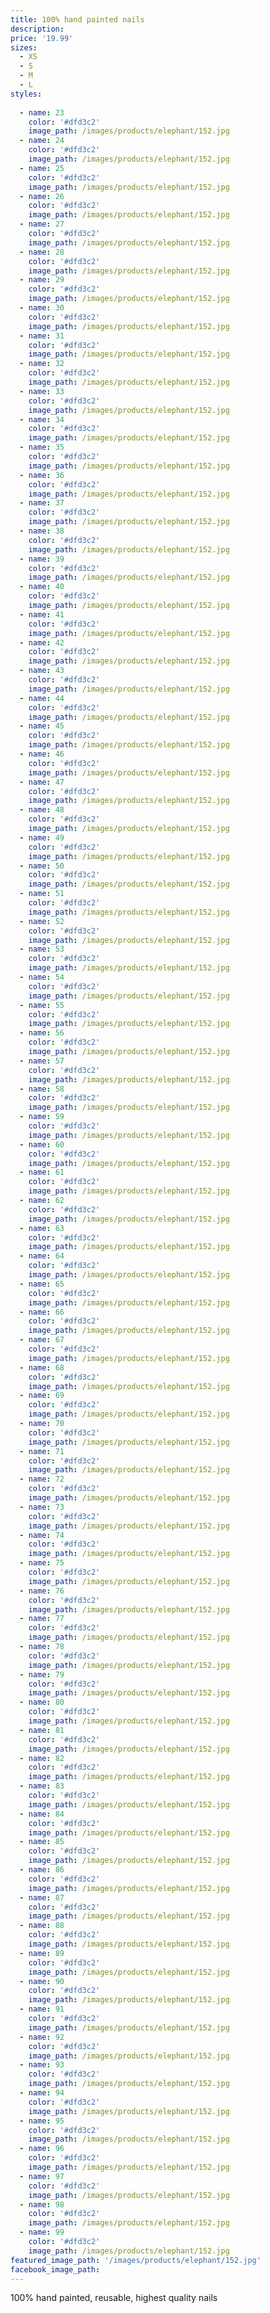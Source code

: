 ```yaml
---
title: 100% hand painted nails
description:
price: '19.99'
sizes:
  - XS
  - S
  - M
  - L
styles:
  
  - name: 23
    color: '#dfd3c2'
    image_path: /images/products/elephant/152.jpg
  - name: 24
    color: '#dfd3c2'
    image_path: /images/products/elephant/152.jpg
  - name: 25
    color: '#dfd3c2'
    image_path: /images/products/elephant/152.jpg
  - name: 26
    color: '#dfd3c2'
    image_path: /images/products/elephant/152.jpg
  - name: 27
    color: '#dfd3c2'
    image_path: /images/products/elephant/152.jpg
  - name: 28
    color: '#dfd3c2'
    image_path: /images/products/elephant/152.jpg
  - name: 29
    color: '#dfd3c2'
    image_path: /images/products/elephant/152.jpg
  - name: 30
    color: '#dfd3c2'
    image_path: /images/products/elephant/152.jpg
  - name: 31
    color: '#dfd3c2'
    image_path: /images/products/elephant/152.jpg
  - name: 32
    color: '#dfd3c2'
    image_path: /images/products/elephant/152.jpg
  - name: 33
    color: '#dfd3c2'
    image_path: /images/products/elephant/152.jpg
  - name: 34
    color: '#dfd3c2'
    image_path: /images/products/elephant/152.jpg
  - name: 35
    color: '#dfd3c2'
    image_path: /images/products/elephant/152.jpg
  - name: 36
    color: '#dfd3c2'
    image_path: /images/products/elephant/152.jpg
  - name: 37
    color: '#dfd3c2'
    image_path: /images/products/elephant/152.jpg
  - name: 38
    color: '#dfd3c2'
    image_path: /images/products/elephant/152.jpg
  - name: 39
    color: '#dfd3c2'
    image_path: /images/products/elephant/152.jpg
  - name: 40
    color: '#dfd3c2'
    image_path: /images/products/elephant/152.jpg
  - name: 41
    color: '#dfd3c2'
    image_path: /images/products/elephant/152.jpg
  - name: 42
    color: '#dfd3c2'
    image_path: /images/products/elephant/152.jpg
  - name: 43
    color: '#dfd3c2'
    image_path: /images/products/elephant/152.jpg
  - name: 44
    color: '#dfd3c2'
    image_path: /images/products/elephant/152.jpg
  - name: 45
    color: '#dfd3c2'
    image_path: /images/products/elephant/152.jpg
  - name: 46
    color: '#dfd3c2'
    image_path: /images/products/elephant/152.jpg
  - name: 47
    color: '#dfd3c2'
    image_path: /images/products/elephant/152.jpg
  - name: 48
    color: '#dfd3c2'
    image_path: /images/products/elephant/152.jpg
  - name: 49
    color: '#dfd3c2'
    image_path: /images/products/elephant/152.jpg
  - name: 50
    color: '#dfd3c2'
    image_path: /images/products/elephant/152.jpg
  - name: 51
    color: '#dfd3c2'
    image_path: /images/products/elephant/152.jpg
  - name: 52
    color: '#dfd3c2'
    image_path: /images/products/elephant/152.jpg
  - name: 53
    color: '#dfd3c2'
    image_path: /images/products/elephant/152.jpg
  - name: 54
    color: '#dfd3c2'
    image_path: /images/products/elephant/152.jpg
  - name: 55
    color: '#dfd3c2'
    image_path: /images/products/elephant/152.jpg
  - name: 56
    color: '#dfd3c2'
    image_path: /images/products/elephant/152.jpg
  - name: 57
    color: '#dfd3c2'
    image_path: /images/products/elephant/152.jpg
  - name: 58
    color: '#dfd3c2'
    image_path: /images/products/elephant/152.jpg
  - name: 59
    color: '#dfd3c2'
    image_path: /images/products/elephant/152.jpg
  - name: 60
    color: '#dfd3c2'
    image_path: /images/products/elephant/152.jpg
  - name: 61
    color: '#dfd3c2'
    image_path: /images/products/elephant/152.jpg
  - name: 62
    color: '#dfd3c2'
    image_path: /images/products/elephant/152.jpg
  - name: 63
    color: '#dfd3c2'
    image_path: /images/products/elephant/152.jpg
  - name: 64
    color: '#dfd3c2'
    image_path: /images/products/elephant/152.jpg
  - name: 65
    color: '#dfd3c2'
    image_path: /images/products/elephant/152.jpg
  - name: 66
    color: '#dfd3c2'
    image_path: /images/products/elephant/152.jpg
  - name: 67
    color: '#dfd3c2'
    image_path: /images/products/elephant/152.jpg
  - name: 68
    color: '#dfd3c2'
    image_path: /images/products/elephant/152.jpg
  - name: 69
    color: '#dfd3c2'
    image_path: /images/products/elephant/152.jpg
  - name: 70
    color: '#dfd3c2'
    image_path: /images/products/elephant/152.jpg
  - name: 71
    color: '#dfd3c2'
    image_path: /images/products/elephant/152.jpg
  - name: 72
    color: '#dfd3c2'
    image_path: /images/products/elephant/152.jpg
  - name: 73
    color: '#dfd3c2'
    image_path: /images/products/elephant/152.jpg
  - name: 74
    color: '#dfd3c2'
    image_path: /images/products/elephant/152.jpg
  - name: 75
    color: '#dfd3c2'
    image_path: /images/products/elephant/152.jpg
  - name: 76
    color: '#dfd3c2'
    image_path: /images/products/elephant/152.jpg
  - name: 77
    color: '#dfd3c2'
    image_path: /images/products/elephant/152.jpg
  - name: 78
    color: '#dfd3c2'
    image_path: /images/products/elephant/152.jpg
  - name: 79
    color: '#dfd3c2'
    image_path: /images/products/elephant/152.jpg
  - name: 80
    color: '#dfd3c2'
    image_path: /images/products/elephant/152.jpg
  - name: 81
    color: '#dfd3c2'
    image_path: /images/products/elephant/152.jpg
  - name: 82
    color: '#dfd3c2'
    image_path: /images/products/elephant/152.jpg
  - name: 83
    color: '#dfd3c2'
    image_path: /images/products/elephant/152.jpg
  - name: 84
    color: '#dfd3c2'
    image_path: /images/products/elephant/152.jpg
  - name: 85
    color: '#dfd3c2'
    image_path: /images/products/elephant/152.jpg
  - name: 86
    color: '#dfd3c2'
    image_path: /images/products/elephant/152.jpg
  - name: 87
    color: '#dfd3c2'
    image_path: /images/products/elephant/152.jpg
  - name: 88
    color: '#dfd3c2'
    image_path: /images/products/elephant/152.jpg
  - name: 89
    color: '#dfd3c2'
    image_path: /images/products/elephant/152.jpg
  - name: 90
    color: '#dfd3c2'
    image_path: /images/products/elephant/152.jpg
  - name: 91
    color: '#dfd3c2'
    image_path: /images/products/elephant/152.jpg
  - name: 92
    color: '#dfd3c2'
    image_path: /images/products/elephant/152.jpg
  - name: 93
    color: '#dfd3c2'
    image_path: /images/products/elephant/152.jpg
  - name: 94
    color: '#dfd3c2'
    image_path: /images/products/elephant/152.jpg
  - name: 95
    color: '#dfd3c2'
    image_path: /images/products/elephant/152.jpg
  - name: 96
    color: '#dfd3c2'
    image_path: /images/products/elephant/152.jpg
  - name: 97
    color: '#dfd3c2'
    image_path: /images/products/elephant/152.jpg
  - name: 98
    color: '#dfd3c2'
    image_path: /images/products/elephant/152.jpg
  - name: 99
    color: '#dfd3c2'
    image_path: /images/products/elephant/152.jpg
featured_image_path: '/images/products/elephant/152.jpg'
facebook_image_path:
---
```


100% hand painted, reusable, highest quality nails

